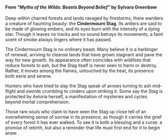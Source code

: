 #### From _"Myths of the Wilds: Beasts Beyond Belief"_ by Sylvara Greenbow

Deep within charred forests and lands ravaged by firestorms, there wanders a creature of haunting beauty: the **Cindermourn Stag**. Its antlers are said to be made of glowing embers, and its eyes burn with the intensity of a dying star. Though it leaves no tracks and no sound betrays its movements, a faint scent of smoke always lingers where it has passed.

The Cindermourn Stag is no ordinary beast. Many believe it is a harbinger of renewal, arriving to cleanse lands that have grown stagnant and pave the way for new growth. Its appearance often coincides with wildfires that reduce forests to ash, but the Stag itself is never seen to harm or destroy. Rather, it moves among the flames, untouched by the heat, its presence both eerie and serene.

Hunters who have tried to slay the Stag speak of arrows turning to ash mid-flight and swords crumbling to cinders upon striking it. Some say the Stag is protected by Aeloria herself, a manifestation of mysteries and cycles beyond mortal comprehension.

Those rare souls who claim to have seen the Stag up close tell of an overwhelming sense of sorrow in its presence, as though it carries the grief of every forest it has ever walked. To see it is both a blessing and a curse: a promise of rebirth, but also a reminder that life must first end for it to begin anew.